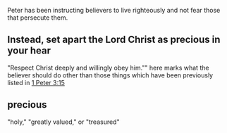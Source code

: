 Peter has been instructing believers to live righteously and not fear those that persecute them.

## Instead, set apart the Lord Christ as precious in your hear ##

"Respect Christ deeply and willingly obey him."" here marks what the believer should do other than those things which have been previously listed in [1 Peter 3:15](./15.md)

## precious ##

"holy," "greatly valued," or "treasured"